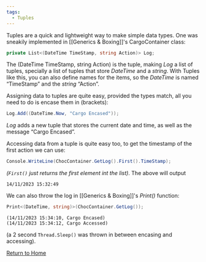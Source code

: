 ```yaml
---
tags:
  - Tuples
---
```

Tuples are a quick and lightweight way to make simple data types. One was sneakily implemented in [[Generics & Boxing]]'s CargoContainer class:
```C#
private List<(DateTime TimeStamp, string Action)> Log;
```

The (DateTime TimeStamp, string Action) is the tuple, making *Log* a list of tuples, specially a list of tuples that store *DateTime* and a *string*.
With Tuples like this, you can also define names for the items, so the *DateTime* is named “TimeStamp” and the *string* “Action”.

Assigning data to tuples are quite easy, provided the types match, all you need to do is encase them in (brackets):
```C#
Log.Add((DateTime.Now, "Cargo Encased"));
```

*Log* adds a new tuple that stores the current date and time, as well as the message “Cargo Encased”.

Accessing data from a tuple is quite easy too, to get the timestamp of the first action we can use:
```C#
Console.WriteLine(ChocContainer.GetLog().First().TimeStamp);
```
*(`First()` just returns the first element int the list)*. The above will output
```
14/11/2023 15:32:49
```

We can also throw the log in [[Generics & Boxing]]'s *Print()* function:
```C#
Print<(DateTime, string)>(ChocContainer.GetLog());
```

```
(14/11/2023 15:34:10, Cargo Encased)
(14/11/2023 15:34:12, Cargo Accessed)
```
(a 2 second `Thread.Sleep()` was thrown in between encasing and accessing).

[Return to Home](Home)
